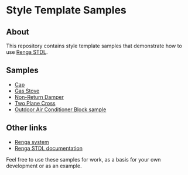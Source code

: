# Style Template Samples

About
-----
This repository contains style template samples that demonstrate how to use [Renga STDL](http://help.rengabim.com/stdl/en/index.html).

Samples
-----

- [Cap](https://github.com/RengaSoftware/StyleTemplateSamples/tree/master/Cap)
- [Gas Stove](https://github.com/RengaSoftware/StyleTemplateSamples/tree/master/GasStove)
- [Non-Return Damper](https://github.com/RengaSoftware/StyleTemplateSamples/tree/master/NonReturnDamper)
- [Two Plane Cross](https://github.com/RengaSoftware/StyleTemplateSamples/tree/master/TwoPlaneCross)
- [Outdoor Air Conditioner Block sample](https://github.com/RengaSoftware/StyleTemplateSamples/tree/master/OutdoorAirConditionerUnit)

Other links
-----

- [Renga system](http://rengabim.com/)
- [Renga STDL documentation](http://help.rengabim.com/stdl/en/index.html)


Feel free to use these samples for work, as a basis for your own development or as an example.
